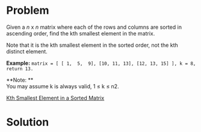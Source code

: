 
# Problem

Given a _n_ x _n_ matrix where each of the rows and columns are sorted in
ascending order, find the kth smallest element in the matrix.

Note that it is the kth smallest element in the sorted order, not the kth
distinct element.

**Example:**
    ```
    matrix = [
       [ 1,  5,  9],
       [10, 11, 13],
       [12, 13, 15]
    ],
    k = 8,
    return 13.
    ```

**Note: **  
You may assume k is always valid, 1 ≤ k ≤ n2.



[Kth Smallest Element in a Sorted Matrix](https://leetcode.com/problems/kth-smallest-element-in-a-sorted-matrix)

# Solution



